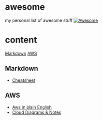 # awesome
my personal list of awesome stuff
[![Awesome](https://awesome.re/badge.svg)](https://awesome.re)

# content
[Markdown](#markdown)
[AWS](#aws)



## <a name="markdown">Markdown</a>
* [Cheatsheet](https://github.com/adam-p/markdown-here/wiki/Markdown-Cheatsheet)

## <a name="aws">AWS</a>
* [Aws in plain English](https://www.expeditedssl.com/aws-in-plain-english)
* [Cloud Diagrams & Notes](https://www.awsgeek.com/)

